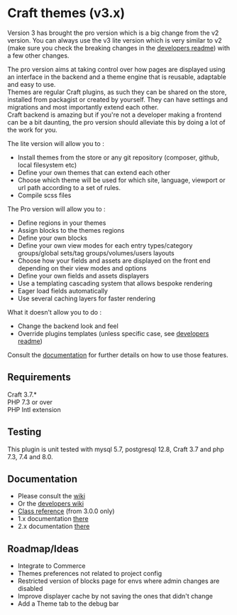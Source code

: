 # Craft themes (v3.x)

Version 3 has brought the pro version which is a big change from the v2 version. You can always use the v3 lite version which is very similar to v2 (make sure you check the breaking changes in the [developers readme](https://github.com/ryssbowh/craft-themes/wiki/Developers#breaking-changes)) with a few other changes.

The pro version aims at taking control over how pages are displayed using an interface in the backend and a theme engine that is reusable, adaptable and easy to use.  
Themes are regular Craft plugins, as such they can be shared on the store, installed from packagist or created by yourself. They can have settings and migrations and most importantly extend each other.  
Craft backend is amazing but if you're not a developer making a frontend can be a bit daunting, the pro version should alleviate this by doing a lot of the work for you.

The lite version will allow you to :
- Install themes from the store or any git repository (composer, github, local filesystem etc)
- Define your own themes that can extend each other
- Choose which theme will be used for which site, language, viewport or url path according to a set of rules.
- Compile scss files

The Pro version will allow you to :
- Define regions in your themes
- Assign blocks to the themes regions
- Define your own blocks
- Define your own view modes for each entry types/category groups/global sets/tag groups/volumes/users layouts
- Choose how your fields and assets are displayed on the front end depending on their view modes and options
- Define your own fields and assets displayers
- Use a templating cascading system that allows bespoke rendering
- Eager load fields automatically
- Use several caching layers for faster rendering

What it doesn't allow you to do :
- Change the backend look and feel
- Override plugins templates (unless specific case, see [developers readme](https://github.com/ryssbowh/craft-themes/wiki/Developers#root-templates-folder))

Consult the [documentation](https://github.com/ryssbowh/craft-themes/wiki) for further details on how to use those features.

## Requirements

Craft 3.7.*  
PHP 7.3 or over  
PHP Intl extension

## Testing

This plugin is unit tested with mysql 5.7, postgresql 12.8, Craft 3.7 and php 7.3, 7.4 and 8.0.

## Documentation

- Please consult the [wiki](https://github.com/ryssbowh/craft-themes/wiki)
- Or the [developers wiki](https://github.com/ryssbowh/craft-themes/wiki/developers)
- [Class reference](https://ryssbowh.github.io/docs/craft-themes/namespaces/ryssbowh-craftthemes.html) (from 3.0.0 only)
- 1.x documentation [there](README1.md)
- 2.x documentation [there](README2.md)

## Roadmap/Ideas

- Integrate to Commerce
- Themes preferences not related to project config
- Restricted version of blocks page for envs where admin changes are disabled
- Improve displayer cache by not saving the ones that didn't change
- Add a Theme tab to the debug bar